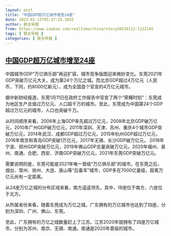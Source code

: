 ```yaml
---
layout: post
title: "中国GDP超万亿城市增至24座"
date: 2022-01-12T05:37:25.383Z
author: 联合早报
from: https://www.zaobao.com/realtime/china/story20220112-1232145
tags: [ 联合早报 ]
categories: [ 联合早报 ]
---
```

<!--1641985380000-->
[中国GDP超万亿城市增至24座](https://www.zaobao.com/realtime/china/story20220112-1232145)
------

<div>
<p>中国城市GDP“万亿俱乐部”再迎扩容，城市竞争版图迎来微妙变化。东莞2021年GDP突破万亿元大关，成为第24个万亿之城。而北京GDP超过4万亿元（人民币，下同，约8000亿新元），成为全国首个官宣的4万亿元城市。</p><p>据中新财经报道，东莞1月11日在政府工作报告中官宣了两个“荣耀时刻”：东莞成为地区生产总值过万亿元、人口超千万的城市。至此，东莞成为中国第24个GDP超过万亿元的城市，人口也突破千万。</p><p>从时间顺序来看，2006年上海GDP率先超过万亿元，2008年北京GDP破万亿元，2010年广州GDP破万亿元，2011年深圳、天津、苏州、重庆4个城市GDP突破万亿元，2014年武汉、成都GDP超过万亿元，2015年杭州GDP超过万亿元，2016年南京和青岛GDP突破1万亿元，2017年无锡、长沙GDP破万亿元， 2018年宁波、郑州GDP突破万亿元，2019年佛山GDP总量突破万亿元，2020年福州、泉州、南通、合肥、西安、济南GDP突破万亿元，2021年东莞GDP突破万亿元。</p><section id="imu"><div id="dfp-ad-imu1">        </div></section><p>需要说明的是，东莞可能是2021年唯一晋级“万亿俱乐部”的城市。在东莞之后，烟台、常州、徐州、大连、唐山等“后备军”城市，GDP多在7000亿量级，距离万亿元尚有一定距离。</p><p>从24座万亿之城的分布区域来看，南方遥遥领先，其中，18座位于南方，六座位于北方。</p><p>从所属省份来看，随着东莞成为万亿之城，广东拥有的万亿城市也达到了四座，分别为深圳、广州、佛山、东莞。</p><div id="innity-in-post"></div><div id="dfp-ad-midarticlespecial">        </div><p>至此，广东拥有的万亿之城数量赶上了江苏。江苏2020年就拥有了四座万亿城市，分别为苏州、南京、无锡、南通。南通是2020年晋级的城市。</p><p>&nbsp;</p>      <div class="cx_paywall_placeholder" id="sph_cdp_40"></div>
</div>
